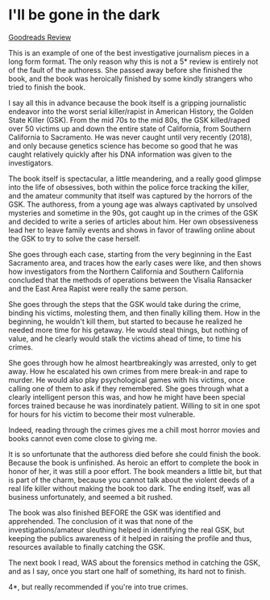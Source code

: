 # I'll be gone in the dark
[Goodreads Review](https://www.goodreads.com/review/show/6352625186)

This is an example of one of the best investigative journalism pieces in a long form format. The only reason why this is not a 5* review is entirely not of the fault of the authoress. She passed away before she finished the book, and the book was heroically finished by some kindly strangers who tried to finish the book.

I say all this in advance because the book itself is a gripping journalistic endeavor into the worst serial killer/rapist in American History, the Golden State Killer (GSK). From the mid 70s to the mid 80s, the GSK killed/raped over 50 victims up and down the entire state of California, from Southern California to Sacramento. He was never caught until very recently (2018), and only because genetics science has become so good that he was caught relatively quickly after his DNA information was given to the investigators.

The book itself is spectacular, a little meandering, and a really good glimpse into the life of obsessives, both within the police force tracking the killer, and the amateur community that itself was captured by the horrors of the GSK. The authoress, from a young age was always captivated by unsolved mysteries and sometime in the 90s, got caught up in the crimes of the GSK and decided to write a series of articles about him. Her own obsessiveness lead her to leave family events and shows in favor of trawling online about the GSK to try to solve the case herself.

She goes through each case, starting from the very beginning in the East Sacramento area, and traces how the early cases were like, and then shows how investigators from the Northern California and Southern California concluded that the methods of operations between the Visalia Ransacker and the East Area Rapist were really the same person.

She goes through the steps that the GSK would take during the crime, binding his victims, molesting them, and then finally killing them. How in the beginning, he wouldn't kill them, but started to because he realized he needed more time for his getaway. He would steal things, but nothing of value, and he clearly would stalk the victims ahead of time, to time his crimes.

She goes through how he almost heartbreakingly was arrested, only to get away. How he escalated his own crimes from mere break-in and rape to murder. He would also play psychological games with his victims, once calling one of them to ask if they remembered. She goes through what a clearly intelligent person this was, and how he might have been special forces trained because he was inordinately patient. Willing to sit in one spot for hours for his victim to become their most vulnerable.

Indeed, reading through the crimes gives me a chill most horror movies and books cannot even come close to giving me.

It is so unfortunate that the authoress died before she could finish the book. Because the book is unfinished. As heroic an effort to complete the book in honor of her, it was still a poor effort. The book meanders a little bit, but that is part of the charm, because you cannot talk about the violent deeds of a real life killer without making the book too dark. The ending itself, was all business unfortunately, and seemed a bit rushed.

The book was also finished BEFORE the GSK was identified and apprehended. The conclusion of it was that none of the investigations/amateur sleuthing helped in identifying the real GSK, but keeping the publics awareness of it helped in raising the profile and thus, resources available to finally catching the GSK.

The next book I read, WAS about the forensics method in catching the GSK, and as I say, once you start one half of something, its hard not to finish.

4*, but really recommended if you're into true crimes.